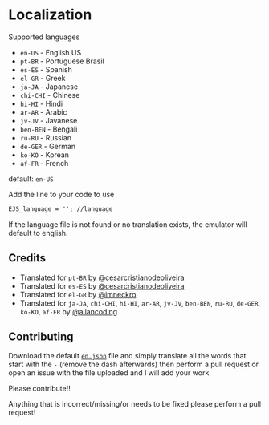 # Localization

Supported languages

* `en-US` - English US
* `pt-BR` - Portuguese Brasil
* `es-ES` - Spanish
* `el-GR` - Greek
* `ja-JA` - Japanese
* `chi-CHI` - Chinese
* `hi-HI` - Hindi
* `ar-AR` - Arabic
* `jv-JV` - Javanese
* `ben-BEN` - Bengali
* `ru-RU` - Russian
* `de-GER` - German
* `ko-KO` - Korean
* `af-FR` - French

default: `en-US`

Add the line to your code to use

```txt
EJS_language = ''; //language
```

If the language file is not found or no translation exists, the emulator will default to english.

## Credits

* Translated for `pt-BR` by [@cesarcristianodeoliveira](https://github.com/cesarcristianodeoliveira)
* Translated for `es-ES` by [@cesarcristianodeoliveira](https://github.com/cesarcristianodeoliveira)
* Translated for `el-GR` by [@imneckro](https://github.com/imneckro)
* Translated for `ja-JA`, `chi-CHI`, `hi-HI`, `ar-AR`, `jv-JV`, `ben-BEN`, `ru-RU`, `de-GER`, `ko-KO`, `af-FR` by [@allancoding](https://github.com/allancoding)

## Contributing

Download the default [`en.json`](https://github.com/ethanaobrien/emulatorjs/blob/main/data/localization/en.json) file and simply translate all the words that start with the `-` (remove the dash afterwards) then perform a pull request or open an issue with the file uploaded and I will add your work

Please contribute!!

Anything that is incorrect/missing/or needs to be fixed please perform a pull request!

